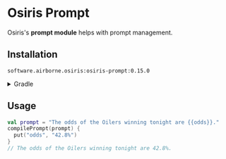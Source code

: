 # Osiris Prompt

Osiris's **prompt module** helps with prompt management.

## Installation

`software.airborne.osiris:osiris-prompt:0.15.0`

<details>

<summary>Gradle</summary>

```kotlin
plugins {
  id("com.google.cloud.artifactregistry.gradle-plugin")
}

repositories {
  maven {
    url = uri("artifactregistry://us-central1-maven.pkg.dev/airborne-software/maven")
  }
}

dependencies {
  implementation("software.airborne.osiris:osiris-prompt:0.15.0")

  /**
   * Also include one of the following,
   * depending on whether you're using the core module or the agentic framework.
   */
  implementation("software.airborne.osiris:osiris-core:0.15.0")
  implementation("software.airborne.osiris:osiris-agentic:0.15.0")
}
```

</details>

## Usage

```kotlin
val prompt = "The odds of the Oilers winning tonight are {{odds}}."
compilePrompt(prompt) {
  put("odds", "42.8%")
}
// The odds of the Oilers winning tonight are 42.8%.
```
